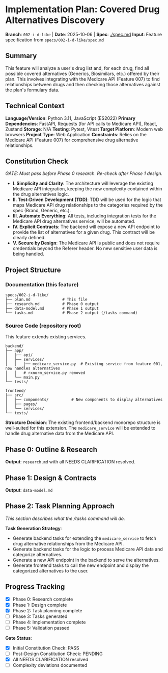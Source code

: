 # Implementation Plan: Covered Drug Alternatives Discovery

**Branch**: `002-i-d-like` | **Date**: 2025-10-06 | **Spec**: [./spec.md](./spec.md)
**Input**: Feature specification from `specs/002-i-d-like/spec.md`

## Summary

This feature will analyze a user's drug list and, for each drug, find all possible covered alternatives (Generics, Biosimilars, etc.) offered by their plan. This involves integrating with the Medicare API (Feature 007) to find relationships between drugs and then checking those alternatives against the plan's formulary data.

## Technical Context

**Language/Version**: Python 3.11, JavaScript (ES2022)
**Primary Dependencies**: FastAPI, Requests (for API calls to Medicare API), React, Zustand
**Storage**: N/A
**Testing**: Pytest, Vitest
**Target Platform**: Modern web browsers
**Project Type**: Web Application
**Constraints**: Relies on the Medicare API (Feature 007) for comprehensive drug alternative relationships.

## Constitution Check

*GATE: Must pass before Phase 0 research. Re-check after Phase 1 design.*

- **I. Simplicity and Clarity**: The architecture will leverage the existing Medicare API integration, keeping the new complexity contained within the drug alternatives logic.
- **II. Test-Driven Development (TDD)**: TDD will be used for the logic that maps Medicare API drug relationships to the categories required by the spec (Brand, Generic, etc.).
- **III. Automate Everything**: All tests, including integration tests for the Medicare API drug alternatives service, will be automated.
- **IV. Explicit Contracts**: The backend will expose a new API endpoint to provide the list of alternatives for a given drug. This contract will be clearly defined.
- **V. Secure by Design**: The Medicare API is public and does not require credentials beyond the Referer header. No new sensitive user data is being handled.

## Project Structure

### Documentation (this feature)

```
specs/002-i-d-like/
├── plan.md              # This file
├── research.md          # Phase 0 output
├── data-model.md        # Phase 1 output
└── tasks.md             # Phase 2 output (/tasks command)
```

### Source Code (repository root)

This feature extends existing services.

```
backend/
├── app/
│   ├── api/
│   ├── services/        
│   │   ├── medicare_service.py  # Existing service from feature 001, now handles alternatives
│   │   # rxnorm_service.py removed
│   └── main.py
└── tests/

frontend/
├── src/
│   ├── components/          # New components to display alternatives
│   ├── pages/
│   └── services/       
└── tests/
```

**Structure Decision**: The existing frontend/backend monorepo structure is well-suited for this extension. The `medicare_service` will be extended to handle drug alternative data from the Medicare API.

## Phase 0: Outline & Research

**Output**: `research.md` with all NEEDS CLARIFICATION resolved.

## Phase 1: Design & Contracts

**Output**: `data-model.md`

## Phase 2: Task Planning Approach

*This section describes what the /tasks command will do.*

**Task Generation Strategy**:

- Generate backend tasks for extending the `medicare_service` to fetch drug alternative relationships from the Medicare API.
- Generate backend tasks for the logic to process Medicare API data and categorize alternatives.
- Generate a new API endpoint in the backend to serve the alternatives.
- Generate frontend tasks to call the new endpoint and display the categorized alternatives to the user.

## Progress Tracking

- [X] Phase 0: Research complete
- [X] Phase 1: Design complete
- [X] Phase 2: Task planning complete
- [ ] Phase 3: Tasks generated
- [ ] Phase 4: Implementation complete
- [ ] Phase 5: Validation passed

**Gate Status**:

- [X] Initial Constitution Check: PASS
- [ ] Post-Design Constitution Check: PENDING
- [X] All NEEDS CLARIFICATION resolved
- [ ] Complexity deviations documented
